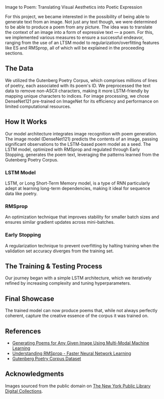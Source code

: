 Image to Poem: Translating Visual Aesthetics into Poetic Expression

For this project, we became interested in the possibility of being able to generate text from an image. 
Not just any text though, we were determined to be able to produce a poem from any picture. The idea was to 
translate the context of an image into a form of expressive text — a poem. For this, we implemented various measures 
to ensure a successful endeavor, ranging from the use of an LTSM model to regularization/overfitting features 
like ES and RMSprop, all of which will be explained in the proceeding sections.

## The Data

We utilized the Gutenberg Poetry Corpus, which comprises millions of lines of poetry, each associated with its poem's ID. 
We preprocessed the text data to remove non-ASCII characters, making it more LSTM-friendly by mapping unique characters to indices. 
For image processing, we chose DenseNet121 pre-trained on ImageNet for its efficiency and performance on limited computational resources.

## How It Works

Our model architecture integrates image recognition with poem generation. 
The image model (DenseNet121) predicts the contents of an image, passing significant observations to the LSTM-based poem model as a seed. 
The LSTM model, optimized with RMSprop and regulated through Early Stopping, generates the poem text, 
leveraging the patterns learned from the Gutenberg Poetry Corpus.

### LSTM Model

LSTM, or Long Short-Term Memory model, is a type of RNN particularly 
adept at learning long-term dependencies, making it ideal for sequence data like poetry.

### RMSprop

An optimization technique that improves stability for smaller batch sizes and ensures similar gradient updates across mini-batches.

### Early Stopping

A regularization technique to prevent overfitting by halting training when the validation set accuracy diverges from the training set.

## The Training & Testing Process

Our journey began with a simple LSTM architecture, which we iteratively refined by increasing complexity and tuning hyperparameters.

## Final Showcase

The trained model can now produce poems that, while not always perfectly coherent, capture the creative essence of the corpus it was trained on. 

## References

- [Generating Poems for Any Given Image Using Multi-Modal Machine Learning](https://medium.com/towards-generative-ai/generating-poems-for-any-given-image-using-multi-modal-machine-learning-2be35b72f50a)
- [Understanding RMSprop - Faster Neural Network Learning](https://towardsdatascience.com/understanding-rmsprop-faster-neural-network-learning-62e116fcf29a)
- [Gutenberg Poetry Corpus Dataset](https://huggingface.co/datasets/biglam/gutenberg-poetry-corpus/viewer/cakiki--gutenberg-poetry-corpus/train?p=30851)

## Acknowledgments

Images sourced from the public domain on [The New York Public Library Digital Collections](https://digitalcollections.nypl.org/).
